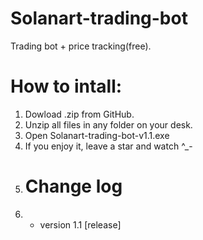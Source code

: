 # Solanart-trading-bot
Trading bot + price tracking(free).
# How to intall:
1. Dowload .zip from GitHub.
2. Unzip all files in any folder on your desk.
3. Open Solanart-trading-bot-v1.1.exe
4. If you enjoy it, leave a star and watch ^_-
5. # Change log
6. - version 1.1 [release]

